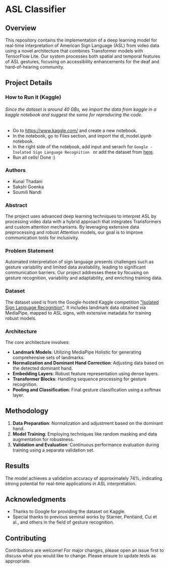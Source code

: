 # ASL Classifier

## Overview

This repository contains the implementation of a deep learning model for real-time interpretation of American Sign Language (ASL) from video data using a novel architecture that combines Transformer models with TensorFlow Lite. Our system processes both spatial and temporal features of ASL gestures, focusing on accessibility enhancements for the deaf and hard-of-hearing community.

## Project Details
### How to Run it (Kaggle)
######  Since the dataset is around 40 GBs, we import the data from kaggle in a kaggle notebook and suggest the same for reproducing the code. 
- Go to https://www.kaggle.com/ and create a new notebook.
- In the notebook, go to Files section, and import the dl_model.ipynb notebook.
- In the right side of the notebook, add input and serach for  ```Google - Isolated Sign Language Recognition ``` or add the dataset from [here](https://www.kaggle.com/competitions/asl-signs/data).
- Run all cells! Done :)
### Authors

- Kunal Thadani
- Sakshi Goenka
- Soumili Nandi

### Abstract

The project uses advanced deep learning techniques to interpret ASL by processing video data with a hybrid approach that integrates Transformers and custom attention mechanisms. By leveraging extensive data preprocessing and robust Attention models, our goal is to improve communication tools for inclusivity.

### Problem Statement

Automated interpretation of sign language presents challenges such as gesture variability and limited data availability, leading to significant communication barriers. Our project addresses these by focusing on gesture recognition, variability and adaptability, and enriching training data.

### Dataset

The dataset used is from the Google-hosted Kaggle competition ["Isolated Sign Language Recognition"](https://www.kaggle.com/competitions/asl-signs). It includes landmark data obtained via MediaPipe, mapped to ASL signs, with extensive metadata for training robust models.

### Architecture

The core architecture involves:
- **Landmark Models**: Utilizing MediaPipe Holistic for generating comprehensive sets of landmarks.
- **Normalization and Dominant Hand Correction**: Adjusting data based on the detected dominant hand.
- **Embedding Layers**: Robust feature representation using dense layers.
- **Transformer Blocks**: Handling sequence processing for gesture recognition.
- **Pooling and Classification**: Final gesture classification using a softmax layer.

## Methodology

1. **Data Preparation**: Normalization and adjustment based on the dominant hand.
2. **Model Training**: Employing techniques like random masking and data augmentation for robustness.
3. **Validation and Evaluation**: Continuous performance evaluation during training using a separate validation set.

## Results

The model achieves a validation accuracy of approximately 74%, indicating strong potential for real-time applications in ASL interpretation.

## Acknowledgments

- Thanks to Google for providing the dataset on Kaggle.
- Special thanks to previous seminal works by Starner, Pentland, Cui et al., and others in the field of gesture recognition.

## Contributing

Contributions are welcome! For major changes, please open an issue first to discuss what you would like to change. Please ensure to update tests as appropriate.
